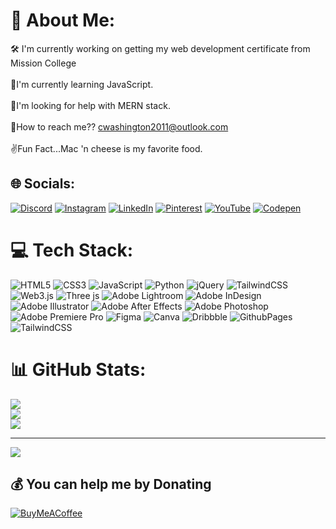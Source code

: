 # 💫 About Me:
🛠 I'm currently working on getting my web development certificate from Mission College<br><br>🧠I'm currently learning JavaScript.<br><br>👀I'm looking for help with MERN stack.<br><br>📱How to reach me?? cwashington2011@outlook.com<br><br>✌Fun Fact...Mac 'n cheese is my favorite food.


## 🌐 Socials:
[![Discord](https://img.shields.io/badge/Discord-%237289DA.svg?logo=discord&logoColor=white)](https://discord.gg/https://discord.gg/4kDxRSnj) [![Instagram](https://img.shields.io/badge/Instagram-%23E4405F.svg?logo=Instagram&logoColor=white)](https://instagram.com/lucky_charmz2.0) [![LinkedIn](https://img.shields.io/badge/LinkedIn-%230077B5.svg?logo=linkedin&logoColor=white)](https://linkedin.com/in/charmaine-washington-359953223/) [![Pinterest](https://img.shields.io/badge/Pinterest-%23E60023.svg?logo=Pinterest&logoColor=white)](https://pinterest.com/luckycharmz1) [![YouTube](https://img.shields.io/badge/YouTube-%23FF0000.svg?logo=YouTube&logoColor=white)](https://youtube.com/@TheVapidArtist) [![Codepen](https://img.shields.io/badge/Codepen-000000?style=for-the-badge&logo=codepen&logoColor=white)](https://codepen.io/luckycharmz1) 

# 💻 Tech Stack:
![HTML5](https://img.shields.io/badge/html5-%23E34F26.svg?style=plastic&logo=html5&logoColor=white) ![CSS3](https://img.shields.io/badge/css3-%231572B6.svg?style=plastic&logo=css3&logoColor=white) ![JavaScript](https://img.shields.io/badge/javascript-%23323330.svg?style=plastic&logo=javascript&logoColor=%23F7DF1E) ![Python](https://img.shields.io/badge/python-3670A0?style=plastic&logo=python&logoColor=ffdd54) ![jQuery](https://img.shields.io/badge/jquery-%230769AD.svg?style=plastic&logo=jquery&logoColor=white) ![TailwindCSS](https://img.shields.io/badge/tailwindcss-%2338B2AC.svg?style=plastic&logo=tailwind-css&logoColor=white) ![Web3.js](https://img.shields.io/badge/web3.js-F16822?style=plastic&logo=web3.js&logoColor=white) ![Three js](https://img.shields.io/badge/threejs-black?style=plastic&logo=three.js&logoColor=white) ![Adobe Lightroom](https://img.shields.io/badge/Adobe%20Lightroom-31A8FF.svg?style=plastic&logo=Adobe%20Lightroom&logoColor=white) ![Adobe InDesign](https://img.shields.io/badge/Adobe%20InDesign-49021F?style=plastic&logo=adobeindesign&logoColor=FF3366) ![Adobe Illustrator](https://img.shields.io/badge/adobe%20illustrator-%23FF9A00.svg?style=plastic&logo=adobe%20illustrator&logoColor=white) ![Adobe After Effects](https://img.shields.io/badge/Adobe%20After%20Effects-9999FF.svg?style=plastic&logo=Adobe%20After%20Effects&logoColor=white) ![Adobe Photoshop](https://img.shields.io/badge/adobe%20photoshop-%2331A8FF.svg?style=plastic&logo=adobe%20photoshop&logoColor=white) ![Adobe Premiere Pro](https://img.shields.io/badge/Adobe%20Premiere%20Pro-9999FF.svg?style=plastic&logo=Adobe%20Premiere%20Pro&logoColor=white) ![Figma](https://img.shields.io/badge/figma-%23F24E1E.svg?style=plastic&logo=figma&logoColor=white) ![Canva](https://img.shields.io/badge/Canva-%2300C4CC.svg?style=plastic&logo=Canva&logoColor=white) ![Dribbble](https://img.shields.io/badge/Dribbble-EA4C89?style=plastic&logo=dribbble&logoColor=white) ![GithubPages](https://img.shields.io/badge/github%20pages-121013?style=plastic&logo=github&logoColor=white) ![TailwindCSS](https://img.shields.io/badge/tailwindcss-%2338B2AC.svg?style=plastic&logo=tailwind-css&logoColor=white)
# 📊 GitHub Stats:
![](https://github-readme-stats.vercel.app/api?username=luckycharmz1&theme=vue&hide_border=false&include_all_commits=true&count_private=false)<br/>
![](https://github-readme-streak-stats.herokuapp.com/?user=luckycharmz1&theme=vue&hide_border=false)<br/>
![](https://github-readme-stats.vercel.app/api/top-langs/?username=luckycharmz1&theme=vue&hide_border=false&include_all_commits=true&count_private=false&layout=compact)

---
[![](https://visitcount.itsvg.in/api?id=luckycharmz1&icon=0&color=0)](https://visitcount.itsvg.in)

  ## 💰 You can help me by Donating
  [![BuyMeACoffee](https://img.shields.io/badge/Buy%20Me%20a%20Coffee-ffdd00?style=for-the-badge&logo=buy-me-a-coffee&logoColor=black)](https://buymeacoffee.com/luckycharmz1) 

  
<!-- Proudly created with GPRM ( https://gprm.itsvg.in ) -->
